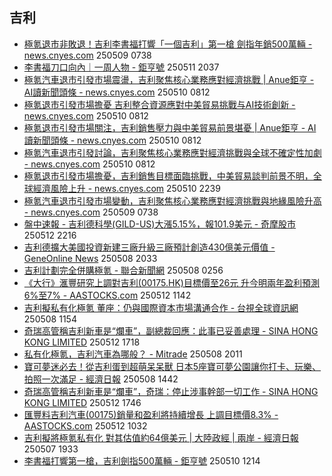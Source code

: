 ## 吉利


- [極氪退市非敗退！吉利李書福打響「一個吉利」第一槍 劍指年銷500萬輛 - news.cnyes.com](https://news.google.com/rss/articles/CBMiT0FVX3lxTE5zU19XNGhkRXpLZXpzWEdfRVZsRWJhbDZqZUJCcnFoTXBhcHduQ01xbnhnTTZKWlFsNVNiOGEyR1BrOUVIYUk1Q2haTFF3Rms?oc=5 "極氪退市非敗退！吉利李書福打響「一個吉利」第一槍 劍指年銷500萬輛 - news.cnyes.com") 250509 0738
- [李書福刀口向內｜一周人物 - 鉅亨號](https://news.google.com/rss/articles/CBMiSEFVX3lxTE8zVWFIcUpmQUNTVUZmUnZ4a0JSQmdlUjdqSnMtWTVyenpmUjI4NGppZlZpTlgyUUFBWUlrb0Jnd2cyc1lkaTJucA?oc=5 "李書福刀口向內｜一周人物 - 鉅亨號") 250511 2037
- [極氪汽車退市引發市場震盪，吉利聚焦核心業務應對經濟挑戰 | Anue鉅亨 - AI讀新聞頭條 - news.cnyes.com](https://news.google.com/rss/articles/CBMiT0FVX3lxTE81MEdhZ0p6ZTJGQUZxRGRZUVc3cVdzLV9xaXZScV9nbTRhRDV2ZkNxSUR6Y21yNzZuMWFMRGZobTZEWkd6NFRjcVV5UUduSVk?oc=5 "極氪汽車退市引發市場震盪，吉利聚焦核心業務應對經濟挑戰 | Anue鉅亨 - AI讀新聞頭條 - news.cnyes.com") 250510 0812
- [極氪退市引發市場擔憂 吉利整合資源應對中美貿易挑戰与AI技術創新 - news.cnyes.com](https://news.google.com/rss/articles/CBMiT0FVX3lxTE11WHJsckpNbVZubERHRF9BNWY2QnhFZG05QzNDb1B6OTlobURiTjNkNUpTRFg5UFNFMnJ3TExKQXFOV0F3WTJoZ0Q3RkNabzA?oc=5 "極氪退市引發市場擔憂 吉利整合資源應對中美貿易挑戰与AI技術創新 - news.cnyes.com") 250510 0812
- [極氪退市引發市場關注，吉利銷售壓力與中美貿易前景堪憂 | Anue鉅亨 - AI讀新聞頭條 - news.cnyes.com](https://news.google.com/rss/articles/CBMiT0FVX3lxTE45c1VaWDBsNjRTNklVM29jVEtET3RvcVB5VE1nLUExcmY4NEFwRkFjOV9PMEhUTUJiNG55akJjdlBGOVVEd3luSWs5cjFTd0U?oc=5 "極氪退市引發市場關注，吉利銷售壓力與中美貿易前景堪憂 | Anue鉅亨 - AI讀新聞頭條 - news.cnyes.com") 250510 0812
- [極氪汽車退市引發討論，吉利聚焦核心業務應對經濟挑戰與全球不確定性加劇 - news.cnyes.com](https://news.google.com/rss/articles/CBMiT0FVX3lxTE1RQm50djhoOGZxM2xCY0pzRVgtRVR0VVhuY3lQOW1WSWd4YzdqWmhqVUR0dEhrNk9hT1VoZ2piZHh2NXBZTmJNdDFUVFkxVVU?oc=5 "極氪汽車退市引發討論，吉利聚焦核心業務應對經濟挑戰與全球不確定性加劇 - news.cnyes.com") 250510 0812
- [極氪退市引發市場擔憂，吉利銷售目標面臨挑戰，中美貿易談判前景不明，全球經濟風險上升 - news.cnyes.com](https://news.google.com/rss/articles/CBMiT0FVX3lxTFAzQUF3bUYxNlhpYm1zNTRROFpyeTU3UEx0VXA0TldCOVljRm10VkUyQ1oyT3g5eWI2QWZEMnF1dGxJNG9jdTM5Y0RsVU1ySlU?oc=5 "極氪退市引發市場擔憂，吉利銷售目標面臨挑戰，中美貿易談判前景不明，全球經濟風險上升 - news.cnyes.com") 250510 2239
- [極氪汽車退市引發市場變動，吉利聚焦核心業務應對經濟挑戰與地緣風險升高 - news.cnyes.com](https://news.google.com/rss/articles/CBMiT0FVX3lxTE5UbTZmME9RNmhaNGJpTFZTRGx5bV9KUzllWlhoTWYxOFFUbDNIM0Nvc2J0eEhiczNzQURpZlRLM3Z2UUlmeWtTa0tGekZtaG8?oc=5 "極氪汽車退市引發市場變動，吉利聚焦核心業務應對經濟挑戰與地緣風險升高 - news.cnyes.com") 250509 0738
- [盤中速報 - 吉利德科學(GILD-US)大漲5.15%，報101.9美元 - 奇摩股市](https://news.google.com/rss/articles/CBMi7gFBVV95cUxNTzF0TTlxOGpxZ1d2dFFkNWU2TFFBYS12RVJNa1gtRWc1VGd5M1hUdEYtLTBIQ1R2aXg5aVdJS05HTmFJRUJ0YkFBVTZOM3AxQnN2Q09KZWlfOXNEdmpLTXd6TEowTzBCOTVFMWJ2eW53Y1V1cWJCSkFQTjBPSmRXWGVLYUJwT05nR05DMXZaLUJ1ZV8zWTYwYWlrTURINlhqVTZDaWlrNXRXeWlqZnNkTmU1Nm1DdDBPd2pqU1ZRdmF5cXVwZUs4TTd6cEpjVTY2bHZoUFQwNzl0YnZlWnBuYzdERl9zcVFuVzRrOFhR?oc=5 "盤中速報 - 吉利德科學(GILD-US)大漲5.15%，報101.9美元 - 奇摩股市") 250512 2216
- [吉利德擴大美國投資新建三廠升級三廠預計創造430億美元價值 - GeneOnline News](https://news.google.com/rss/articles/CBMivgJBVV95cUxQRURndDJFdllVeTUwV0pkdDl4eE5yYUZmLUdpM1J0c3o5YkxCNHBSZFBUN2VRdWRsbmRrTnE4UTVNR3F2OWJCSXY4cmNtVEoydW00OGpsb1lrLWFZZVhRdkpqSDJFREMtR1ViWGh6WFI4TzA4bURFTTdKSVE4ZVNERW1XWW1NUGNpNXVWZXFucXFXT2h6QTRtZEEwaHY2ZzhoRmR0U2lZQnNTQm1mQVFfSHpRS3hKTlh3SVRkMnFnTnpRNDBxUXNXTXNFLTVDU2QyckxwMXAxREEydGNWcENlVjNkRWY0YXdITi1yMHEtUlprdkloeVRSdDBNNU5pZFRwaW5wTkZRVzRvcjMxZXdTaWdKSFo5TzN3QkpTc1pWUkpMeEVXdzJSeHJEZllHY0t3WHFwaTR3U3F4YU4tU1E?oc=5 "吉利德擴大美國投資新建三廠升級三廠預計創造430億美元價值 - GeneOnline News") 250508 2033
- [吉利計劃完全併購極氪 - 聯合新聞網](https://news.google.com/rss/articles/CBMiUEFVX3lxTE5YMy1WYm40OTZ5RU9EMlNtRTB5M3JxV0c1UnJ4aDBfQUloalZEMVZOaGNpVFJuUFE3RnpKWm53ZzBCWGdEVnZVN1dhaUNfVEpm0gFWQVVfeXFMT1pkUnk4QWVSUzByTVZ2MXNMYzZQZWhVajEzTkhZdFdWT0oyZGJOYXBaaDhON0czWFFUSFRzNVo0RG1rOEYtQmYzdU5LYldRSjRZbHJBWEE?oc=5 "吉利計劃完全併購極氪 - 聯合新聞網") 250508 0256
- [《大行》滙豐研究上調對吉利(00175.HK)目標價至26元 升今明兩年盈利預測6%至7% - AASTOCKS.com](https://news.google.com/rss/articles/CBMigwFBVV95cUxNTTVmdF83UUg4UWU5SFFEUFhGTkdWejg5Y3pfS1N0UlI1RFB5YXEzWnNZVVBqVExXaXptbVZ5dVo4eE1qTFNBam9yLS1nZkg1OU1LTDNIendpNi1idzA5SV9hLU9veUZYUHQzVWhmaGtOcko2WWlDNUJUY3JOWHRfYnNRbw?oc=5 "《大行》滙豐研究上調對吉利(00175.HK)目標價至26元 升今明兩年盈利預測6%至7% - AASTOCKS.com") 250512 1142
- [吉利擬私有化極氪 董座：仍與國際資本市場溝通合作 - 台視全球資訊網](https://news.google.com/rss/articles/CBMikgFBVV95cUxNd2JDMElZaTBlU0tVbkYxRVRzU0x5Sm0wTkViLTBhaXhpc2ZhaWo1ZUYxYnRnWGthdy00RkF0U3dWNVVTREFVSTlfcEhoYkNycjlCd1pvYTNPRTJtYnh6NjJlWEVyMi1zak5qbWRfSmpNdnBsQjRGdnA1RUpfYkt3OVlCTzNTUnBVTGNKMUFBWkYyQQ?oc=5 "吉利擬私有化極氪 董座：仍與國際資本市場溝通合作 - 台視全球資訊網") 250508 1154
- [奇瑞高管稱吉利新車是“爛車”，副總裁回應：此事已妥善處理 - SINA HONG KONG LIMITED](https://news.google.com/rss/articles/CBMi4AJBVV95cUxNYklBUjdKUzFkSk1BMWVFZlFCLW51ZVdjYW1GMFJwZ1JmbFVwdTVieFJTbGdXVzdwTUpLOTVNNi1MVXZZU3VTamE4TTVEWjZmam5qQ3ZvVlYxYnI4bGFJOUtKTUdlSi1wSGRuMmJRaTNvRVRMWXR6TG5CRE5vQUZYWTBRLXRPTGdEZGJ5NV9VVlZDY052NkI5b0Jud3BKclNBcG5oLUNqMUdNR09MM250aVVOSHpVN0dmMFkxSW16WUpSbU5nRW5neUdjcWNPUDhlNk9xNmphQ3VsZFNpSldBR1hzSnl1YVAwSUsySHEzTjhrSU0xTWxXVUZxeWZHWURUR1RwOGt4YjkzWE0xYU1fRE9ETXA5a0gxQ0NEcGh2NmRpOWRzTzNocUxZSmpBNzBtcU9FZVRvTVBoa21PV2RfQXd1Q3VHaXdJMEFXQWdya1Y3ZWU3SFFXbEItN0k3OElX?oc=5 "奇瑞高管稱吉利新車是“爛車”，副總裁回應：此事已妥善處理 - SINA HONG KONG LIMITED") 250512 1718
- [私有化極氪，吉利汽車為哪般？ - Mitrade](https://news.google.com/rss/articles/CBMiggFBVV95cUxOSjIwWEtxZzhkMEtaTkdLQnRrenk1WjB1bDktOWxXS1pzU1hTTzVRT3FTR2dzcERmZlhId3luTjIyaHlLTDJ0ek80dFdWRk04akNkRlpNMi1CaFQ2MFJudHItdFd4MGRKbDlZcjgxNWk4SmRLOWVqeTRfLVl1WjY0UFVR?oc=5 "私有化極氪，吉利汽車為哪般？ - Mitrade") 250508 2011
- [寶可夢迷必去！從吉利蛋到超萌呆呆獸 日本5座寶可夢公園讓你打卡、玩樂、拍照一次滿足 - 經濟日報](https://news.google.com/rss/articles/CBMiXEFVX3lxTE40dm9fSS1Id0l5VUE4OHBxbm9sZEVpTXZZSElfSzJqRmFYWm9tRFdubHVNdFVqSFBiVzF6SFBVR3FSTFNxVG9YZFp4UWhRRmh4QnNhSmZuMVlBMF9G0gFiQVVfeXFMT0p4c0JHZHd5aThrY1JOYzlzaWJyTVUzVFV4akZBa3c4TUFPV3J5R2hCRTRNb0Y0ZE5ZejlIazQ3RmlaSE5uWUZZbVh0YTBiNnNHU29saFRxdlhtT0VVZFF1MkE?oc=5 "寶可夢迷必去！從吉利蛋到超萌呆呆獸 日本5座寶可夢公園讓你打卡、玩樂、拍照一次滿足 - 經濟日報") 250508 1442
- [奇瑞高管稱吉利新車是“爛車”，奇瑞：停止涉事幹部一切工作 - SINA HONG KONG LIMITED](https://news.google.com/rss/articles/CBMi4AJBVV95cUxORXdyQWtuOXU3WWI2X0xYZkFCVHVydXJaRnZETlR0d2VnZkx3VU8xV0lCZzlFTTc3X3FkSmV6Yk5CbHVIN0dKQlIxbXNkaVNsT1NZeUxIYUVxOFRJaDhWTnptSHJ0Q1NkUVZhbkVPVk9mUXVFWU1qRHFOZkprZnFsaE1INzF0NVFyT3FmVlJzZld1LXFLdk82QWt5djJxLVAzYlRGSGdEN0NJMFNJdkcteFg3NVpSdFFGRHJ2SGp4WTE3T1k5R29sVS1oeWZaY2d2eVB6ejlzUE1RbC1EMDhxSGlDbUhnRmwwN243ajZveUJSbGxOSF9rdnlXb3pEU3huSmRRTjhyR1AxbkZ4MEU1UDlndDlWSnhGblowQm5qZmliOGl4TWViT1poMFd2MU5iU3ZhR2VVSHFDcjhPeW1FREJmV0NPam9IR2tsbEt3VVFfaE5GTW5rUGhFbnlOUk1I?oc=5 "奇瑞高管稱吉利新車是“爛車”，奇瑞：停止涉事幹部一切工作 - SINA HONG KONG LIMITED") 250512 1746
- [匯豐料吉利汽車(00175)銷量和盈利將持續增長 上調目標價8.3% - AASTOCKS.com](https://news.google.com/rss/articles/CBMihgFBVV95cUxNTVFfY2hwUFhDcVJBcmNwd3pWQ29jUXpvc2dLNkIyZ05LeTdOalFCa1owZThsZllySGJ3bDhST1BaaEF6d1BXTnI4aVZETHotbzZqOS1FZ1VXaW5CbWYzVm9rTlM4SjYxR3VrV3U0d1Y1eERFYy1TWmVlQXFMSUdYemg2MXdsUQ?oc=5 "匯豐料吉利汽車(00175)銷量和盈利將持續增長 上調目標價8.3% - AASTOCKS.com") 250512 1032
- [吉利擬將極氪私有化 對其估值約64億美元 | 大陸政經 | 兩岸 - 經濟日報](https://news.google.com/rss/articles/CBMiWkFVX3lxTE96Q2lMaGViYWkwYUhmUXZWb2ltSDVpaXYyWTZKNVhhb1prWHg2Sy0wLXQ2dWRhbTI2VHI2N2NKSnFoYUQtWVpYTXBIVkNMR1hqbVNtYVRVM0Y0Zw?oc=5 "吉利擬將極氪私有化 對其估值約64億美元 | 大陸政經 | 兩岸 - 經濟日報") 250507 1933
- [李書福打響第一槍，吉利劍指500萬輛 - 鉅亨號](https://news.google.com/rss/articles/CBMiSEFVX3lxTE55dVREQ01GM096bXA3bEdleWpXdlc1aVJsZk1mb09oRTF3NTBNOUUxVko3WjRsdVlHeU1vam03WXU4V2Ixd2k5TQ?oc=5 "李書福打響第一槍，吉利劍指500萬輛 - 鉅亨號") 250510 1214

